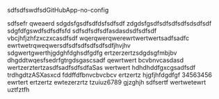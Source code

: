sdfsdfswdfsdGitHubApp-no-config


sdfsefr
qweaerd
sdgdsfgsdfsdfdsfsdfsdf
zdgdsfgsdfsdfsdfsdfsdsdfsdf
sdgfdfgswdfsdfsdfsfd
sdfsdfsdfsdfasdasdsdfsdfsdf
vbcjhfjzhfzxczxcasdfsdf
wqerqwerqwerewrtwertwertsadfsadfc
ewrtwetrqweqwersdfsdfsdfsdfsdfsdfjhvjhv
sdgwertgwerthjgdghfdghsdfgdfg
ertzerzertzsdgdsgfmbjbv
dhgddtwqesfsedrfgtrgdsgascsadf
qewrtwert bcvbnvcasdasd
wertzerztertzasdfsadfsdfsdfaSas
wertwert
hdhdhddfgxcgsadfsdf
trdhgdtzASXasxcd
fddffdfbnvcbvcbcv
ertzertz
hjgfjhfdgdfgf
34563456
ewrtert
ertzertz
ewtezerzrtz
tzuiuz6789
gjzghjh
sdfsertf
wertwetewrt
uztfztfh
